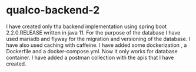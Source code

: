 # qualco-backend-2

I have created only tha backend implementation using spring boot 2.2.0.RELEASE written in java 11.
For the purpose of the database I have used mariadb and flyway for the migration and versioning of the database.
I have also used caching with caffeine.
I have added some dockerization , a Dockerfile and a docker-compose.yml. Now it only works for database container.
I have added a postman collection with the apis that I have created.
